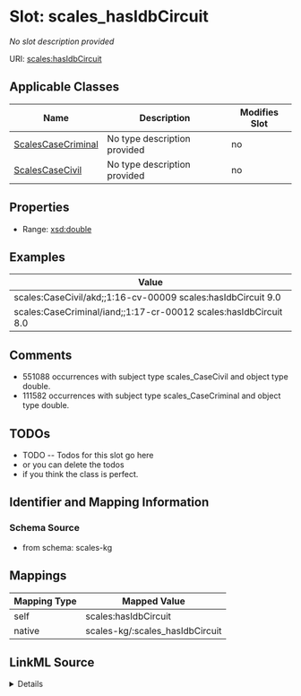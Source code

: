 

# Slot: scales_hasIdbCircuit


_No slot description provided_





URI: [scales:hasIdbCircuit](http://schemas.scales-okn.org/rdf/scales#hasIdbCircuit)



<!-- no inheritance hierarchy -->





## Applicable Classes

| Name | Description | Modifies Slot |
| --- | --- | --- |
| [ScalesCaseCriminal](../classes/ScalesCaseCriminal.md) | No type description provided |  no  |
| [ScalesCaseCivil](../classes/ScalesCaseCivil.md) | No type description provided |  no  |







## Properties

* Range: [xsd:double](http://www.w3.org/2001/XMLSchema#double)






## Examples

| Value |
| --- |
| scales:CaseCivil/akd;;1:16-cv-00009 scales:hasIdbCircuit 9.0 |
| scales:CaseCriminal/iand;;1:17-cr-00012 scales:hasIdbCircuit 8.0 |

## Comments

* 551088 occurrences with subject type scales_CaseCivil and object type double.
* 111582 occurrences with subject type scales_CaseCriminal and object type double.

## TODOs

* TODO -- Todos for this slot go here
* or you can delete the todos
* if you think the class is perfect.

## Identifier and Mapping Information







### Schema Source


* from schema: scales-kg




## Mappings

| Mapping Type | Mapped Value |
| ---  | ---  |
| self | scales:hasIdbCircuit |
| native | scales-kg/:scales_hasIdbCircuit |




## LinkML Source

<details>
```yaml
name: scales_hasIdbCircuit
description: No slot description provided
todos:
- TODO -- Todos for this slot go here
- or you can delete the todos
- if you think the class is perfect.
comments:
- 551088 occurrences with subject type scales_CaseCivil and object type double.
- 111582 occurrences with subject type scales_CaseCriminal and object type double.
examples:
- value: scales:CaseCivil/akd;;1:16-cv-00009 scales:hasIdbCircuit 9.0
- value: scales:CaseCriminal/iand;;1:17-cr-00012 scales:hasIdbCircuit 8.0
from_schema: scales-kg
rank: 1000
slot_uri: scales:hasIdbCircuit
alias: scales_hasIdbCircuit
domain_of:
- scales_CaseCivil
- scales_CaseCriminal
range: double

```
</details>